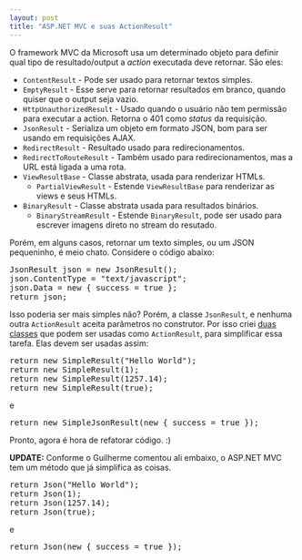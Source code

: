 ```yaml
---
layout: post
title: "ASP.NET MVC e suas ActionResult"
---
```

<p>
  O framework <span class="caps">MVC</span> da Microsoft usa um determinado objeto para definir qual tipo de resultado/output
  a <em>action</em> executada deve retornar. São eles:
</p>

<ul>
  <li><code>ContentResult</code> - Pode ser usado para retornar textos simples.</li>
  <li><code>EmptyResult</code> - Esse serve para retornar resultados em branco, quando quiser que o output seja vazio.</li>
  <li><code>HttpUnauthorizedResult</code> - Usado quando o usuário não tem permissão para executar a action. Retorna o 401 como <em>status</em> da requisição.</li>
  <li><code>JsonResult</code> - Serializa um objeto em formato JSON, bom para ser usando em requisições AJAX.</li>
  <li><code>RedirectResult</code> - Resultado usado para redirecionamentos.</li>
  <li><code>RedirectToRouteResult</code> - Também usado para redirecionamentos, mas a URL está ligada a uma rota.</li>
  <li>
    <code>ViewResultBase</code> - Classe abstrata, usada para renderizar HTMLs.
    <ul>
      <li><code>PartialViewResult</code> - Estende <code>ViewResultBase</code> para renderizar as views e seus HTMLs.</li>
    </ul>
  </li>
  <li>
    <code>BinaryResult</code> - Classe abstrata usada para resultados binários.
    <ul>
      <li><code>BinaryStreamResult</code> - Estende <code>BinaryResult</code>, pode ser usado para escrever imagens direto no stream do resutado.</li>
    </ul>
  </li>
</ul>

<p>Porém, em alguns casos, retornar um texto simples, ou um JSON pequeninho, é meio chato. Considere o código abaixo:</p>

<pre class="sunburst">JsonResult json = <span class="Keyword">new</span> JsonResult();
json.ContentType = <span class="String"><span class="String">&quot;</span>text/javascript<span class="String">&quot;</span></span>;
json.Data = <span class="Keyword">new</span> { success = <span class="Keyword">true</span> };
<span class="Keyword">return</span> json;
</pre>

<p>Isso poderia ser mais simples não? Porém, a classe <code>JsonResult</code>, e nenhuma outra <code>ActionResult</code> aceita parâmetros no construtor. Por isso criei <a href="http://gist.github.com/138225">duas classes</a> que podem ser usadas como <code>ActionResult</code>, para simplificar essa tarefa. Elas devem ser usadas assim:</p>

<pre class="sunburst"><span class="Keyword">return</span> <span class="Keyword">new</span> SimpleResult(<span class="String"><span class="String">&quot;</span>Hello World<span class="String">&quot;</span></span>);
<span class="Keyword">return</span> <span class="Keyword">new</span> SimpleResult(<span class="Constant">1</span>);
<span class="Keyword">return</span> <span class="Keyword">new</span> SimpleResult(<span class="Constant">1257.14</span>);
<span class="Keyword">return</span> <span class="Keyword">new</span> SimpleResult(<span class="Keyword">true</span>);
</pre>

<p>e</p>

<pre class="sunburst"><span class="Keyword">return</span> <span class="Keyword">new</span> SimpleJsonResult(<span class="Keyword">new</span> { success = <span class="Keyword">true</span> });
</pre>

<p>Pronto, agora é hora de refatorar código. :)</p>
<p><strong>UPDATE:</strong> Conforme o Guilherme comentou ali embaixo, o ASP.NET MVC tem um método que já simplifica as coisas.</p>

<pre class="sunburst"><span class="Keyword">return</span> Json(<span class="String"><span class="String">&quot;</span>Hello World<span class="String">&quot;</span></span>);
<span class="Keyword">return</span> Json(<span class="Constant">1</span>);
<span class="Keyword">return</span> Json(<span class="Constant">1257.14</span>);
<span class="Keyword">return</span> Json(<span class="Keyword">true</span>);
</pre>

<p>e</p>

<pre class="sunburst"><span class="Keyword">return</span> Json(<span class="Keyword">new</span> { success = <span class="Keyword">true</span> });
</pre>